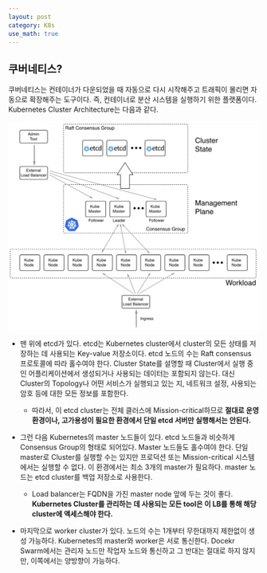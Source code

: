 ```yaml
---
layout: post
category: K8s
use_math: true
---
```


## 쿠버네티스?

쿠버네티스는 컨테이너가 다운되었을 때 자동으로 다시 시작해주고 트래픽이 몰리면 자동으로 확장해주는 도구이다. 즉, 컨테이너로 분산 시스템을 실행하기 위한 플랫폼이다. Kubernetes Cluster Architecture는 다음과 같다.

![k1](./image/k1.png)

- 맨 위에 etcd가 있다. etcd는 Kubernetes cluster에서 cluster의 모든 상태를 저장하는 데 사용되는 Key-value 저장소이다. etcd 노드의 수는 Raft consensus 프로토콜에 따라 홀수여야 한다. Cluster State를 설명할 때 Cluster에서 실행 중인 어플리케이션에서 생성되거나 사용되는 데이터는 포함되지 않는다. 대신 Cluster의 Topology나 어떤 서비스가 실행되고 있는 지, 네트워크 설정, 사용되는 암호 등에 대한 모든 정보를 포함한다.

   - 따라서, 이 etcd cluster는 전체 클러스에 Mission-critical하므로 **절대로 운영 환경이나, 고가용성이 필요한 환경에서 단일 etcd 서버만 실행해서는 안된다.**

- 그런 다음 Kubernetes의 master 노드들이 있다. etcd 노드들과 비슷하게 Consensus Group의 형태로 되어있다. Master 노드들도 홀수여야 한다. 단일 master로 Cluster를 실행할 수는 있지만 프로덕션 또는 Mission-critical 시스템에서는 실행할 수 없다. 이 환경에서는 최소 3개의 master가 필요하다. master 노드는 etcd cluster를 백업 저장소로 사용한다.

   - Load balancer는 FQDN을 가진 master node 앞에 두는 것이 좋다. **Kubernetes Cluster를 관리하는 데 사용되는 모든 tool은 이 LB를 통해 해당 cluster에 액세스해야 한다.**

- 마지막으로 worker cluster가 있다. 노드의 수는 1개부터 무한대까지 제한없이 생성 가능하다. Kubernetes의 master와 worker은 서로 통신한다. Docekr Swarm에서는 관리자 노드만 작업자 노드와 통신하고 그 반대는 절대로 하지 않지만, 이쪽에서는 양방향이 가능하다.